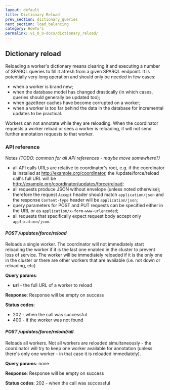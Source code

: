 ```yaml
---
layout: default
title: Dictionary Reload
prev_section: dictionary_queries
next_section: load_balancing
category: HowTo's
permalink: v1_0_0-docs/dictionary_reload/
---
```


## Dictionary reload

Reloading a worker's dictionary means clearing it and executing a number of SPARQL queries to fill it afresh from a given SPARQL endpoint. It is potentially very long operation and should only be needed in few cases:

* when a worker is brand new;
* when the database model has changed drastically (in which cases, queries should generally be updated too);
* when gazetteer caches have become corrupted on a worker;
* when a worker is too far behind the data in the database for incremental updates to be practical.

Workers can not annotate while they are reloading. When the coordinator requests a worker reload or sees a worker is reloading, it will not send further annotation requests to that worker.

### API reference

Notes _(TODO: common for all API references - maybe move somewhere?)_

* all API calls URLs are relative to coordinator's root, e.g. if the coordinator is installed at http://example.org/coordinator, the /update/force/reload call's full URL will be http://example.org/coordinator/updates/force/reload;
* all requests produce JSON without envelope (unless noted otherwise); therefore the request `Accept` header should match `application/json` and the response `Content-type` header will be `application/json`;
* query parameters for POST and PUT requests can be specified either in the URL or as `application/x-form-www-urlencoded`;
* all requests that specifically expect request body accept only `application/json`.

#### _POST /updates/force/reload_

Reloads a single worker. The coordinator will not immediately start reloading the worker if it is the last one enabled in the cluster
to prevent loss of service. The worker will be immediately reloaded if it is the only one in the cluster or there are other workers
that are available (i.e. not down or reloading, etc)

**Query params**:

* **url** - the full URL of a worker to reload

**Response**: Response will be empty on success

**Status codes**:

* 202 - when the call was successful
* 400 - if the worker was not found


#### _POST /updates/force/reload/all_

Reloads all workers. Not all workers are reloaded simultaneously - the coordinator will try to keep one worker available for annotation (unless there's only one worker - in that case it is reloaded immediately).

**Query params**: none

**Response**: Response will be empty on success

**Status codes**: 202 - when the call was successful
